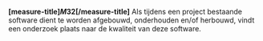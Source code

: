<!-- begin: measure composite=true -->
**[measure-title]$M32$[/measure-title]**
Als tijdens een project bestaande software dient te worden afgebouwd, onderhouden en/of herbouwd, vindt een onderzoek plaats naar de kwaliteit van deze software.
<!-- end: measure -->

